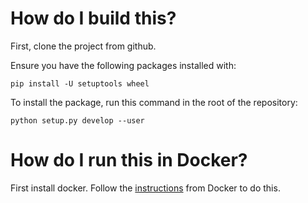 # How do I build this?
First, clone the project from github.

Ensure you have the following packages installed with:

```(bash)
pip install -U setuptools wheel
```


To install the package, run this command in the root of the repository:

```(bash)
python setup.py develop --user
```

# How do I run this in Docker?

First install docker. Follow the [instructions](https://docs.docker.com/engine/install/) from Docker to do this.
